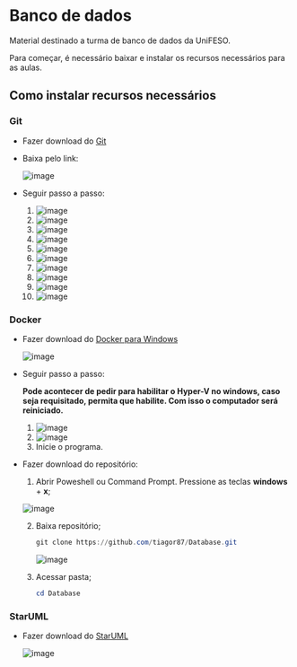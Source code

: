 # Banco de dados

Material destinado a turma de banco de dados da UniFESO.

Para começar, é necessário baixar e instalar os recursos necessários para as aulas.

## Como instalar recursos necessários

### Git

* Fazer download do [Git](https://git-scm.com/download/win)
* Baixa pelo link:

    ![image](./images/git-download.png)

* Seguir passo a passo:

    1. ![image](./images/git-install-01.png)
    2. ![image](./images/git-install-02.png)
    3. ![image](./images/git-install-03.png)
    4. ![image](./images/git-install-04.png)
    5. ![image](./images/git-install-05.png)
    6. ![image](./images/git-install-06.png)
    7. ![image](./images/git-install-07.png)
    8. ![image](./images/git-install-08.png)
    9. ![image](./images/git-install-09.png)
    10. ![image](./images/git-install-10.png)

### Docker

* Fazer download do [Docker para Windows](https://hub.docker.com/editions/community/docker-ce-desktop-windows/)

    ![image](./images/docker-download.png)

* Seguir passo a passo:
    
    **Pode acontecer de pedir para habilitar o Hyper-V no windows, caso seja requisitado, permita que habilite. Com isso o computador será reiniciado.**

    1. ![image](./images/docker-install-01.png)
    2. ![image](./images/docker-install-02.png)
    3. Inicie o programa.

* Fazer download do repositório:

    1. Abrir Poweshell ou Command Prompt. Pressione as teclas **windows** + **x**;

    ![image](./images/open-powershell.png)

    2. Baixa repositório;
        
        ```powershell
        git clone https://github.com/tiagor87/Database.git
        ```

        ![image](./images/ps-01.png)

    3. Acessar pasta;

        ```powershell
        cd Database
        ```

### StarUML

* Fazer download do [StarUML](http://staruml.io/download)

    ![image](./images/staruml-download.png)

